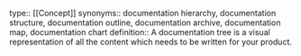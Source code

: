 type:: [[Concept]]
synonyms:: documentation hierarchy, documentation structure, documentation outline, documentation archive, documentation map, documentation chart
definition:: A documentation tree is a visual representation of all the content which needs to be written for your product.

